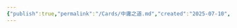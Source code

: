 ```yaml
---
{"publish":true,"permalink":"/Cards/中庸之道.md","created":"2025-07-10","modified":"2025-07-10","published":"2025-07-29T23:04:04.501+08:00","cssclasses":""}
---
```


